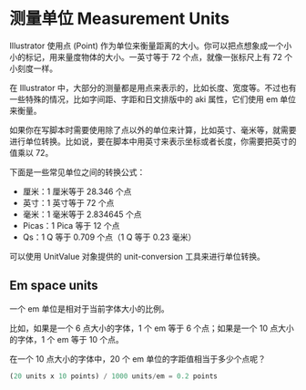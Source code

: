 # 测量单位 Measurement Units

Illustrator 使用点 (Point) 作为单位来衡量距离的大小。你可以把点想象成一个小小的标记，用来量度物体的大小。一英寸等于 72 个点，就像一张标尺上有 72 个小刻度一样。

在 Illustrator 中，大部分的测量都是用点来表示的，比如长度、宽度等。不过也有一些特殊的情况，比如字间距、字距和日文排版中的 aki 属性，它们使用 em 单位来衡量。

如果你在写脚本时需要使用除了点以外的单位来计算，比如英寸、毫米等，就需要进行单位转换。比如说，要在脚本中用英寸来表示坐标或者长度，你需要把英寸的值乘以 72。

下面是一些常见单位之间的转换公式：

- 厘米：1 厘米等于 28.346 个点
- 英寸：1 英寸等于 72 个点
- 毫米：1 毫米等于 2.834645 个点
- Picas：1 Pica 等于 12 个点
- Qs：1 Q 等于 0.709 个点（1 Q 等于 0.23 毫米）

可以使用 UnitValue 对象提供的 unit-conversion 工具来进行单位转换。



## Em space units

一个 em 单位是相对于当前字体大小的比例。

比如，如果是一个 6 点大小的字体，1 个 em 等于 6 个点；如果是一个 10 点大小的字体，1 个 em 等于 10 个点。

在一个 10 点大小的字体中，20 个 em 单位的字距值相当于多少个点呢？

```js
(20 units x 10 points) / 1000 units/em = 0.2 points
```

